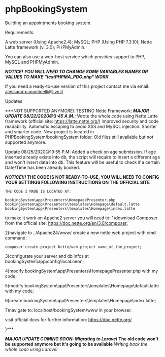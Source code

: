 # phpBookingSystem

Building an appointments booking system.

Requirements:

A web server (Using Apache2.4);
MySQL;
PHP (Using PHP 7.3.10);
Nette Latte framework (v. 3.0);
PHPMyAdmin.

You can also use a web-host service which provides support to PHP, MySQL and PHPMyAdmin.

   ***NOTICE!***
    ***YOU WILL NEED TO CHANGE SOME VARIABLES NAMES OR VALUES TO MAKE "testPHPMA_PDO.php" WORK***

If you need a ready-to-use version of this project contact me via email: alessandro.monticelli@live.it

Updates:

***NOT SUPPORTED ANYMORE{
 TESTING Nette Framework:
***MAJOR UPDATE 08/22/2020@3:45 A.M.:***
Wrote the whole code using Nette Latte framework (official site: https://latte.nette.org/)
Improved security and code readability.
Automatic escaping to avoid XSS and MySQL injection.
Shorter and smarter code.
New project is located in PHPBookingSystem/bookingSystem folder. Old files still available but not supported anymore.

Update 08/25/2020@19:55 P.M:
Added a check on age submission. If age inserted already exists into db,
the script will require to insert a different age and won't insert data into db.
This feature will be useful to check if a certain Date/Time has been already booked.

***NOTICE!!!***
    **THE CODE IS NOT READY-TO-USE, YOU WILL NEED TO CONFIG YOUR SETTINGS FOLLOWING INSTRUCTIONS ON THE OFFICIAL SITE**
    
    THE CODE I MADE IS LOCATED AT:
    
    bookingSystem\app\Presenters\HomepagePresenter.php
    bookingSystem\app\Presenters\templates\Homepage\default.latte
    bookingSystem\app\Presenters\templates\Homepage\index.latte
    
to make it work on Apache2 server you will need to:
1)download Composer from the official site: https://doc.nette.org/en/3.0/composer;

2)navigate to ../Apache24/www/ create a new nette web project with cmd command: 

    composer create-project Nette/web-project name_of_the_project;

3)configurate your server and db infos at bookingSystem\app\config\local.neon;

4)modify bookingSystem\app\Presenters\HomepagePresenter.php with my code;

5)modify bookingSystem\app\Presenters\templates\Homepage\default.latte with my code;

6)create bookingSystem\app\Presenters\templates\Homepage\index.latte;

7)navigate to: localhost/bookingSystem/www in your browser.


visit official docs for further information: https://doc.nette.org/

}***

***MAJOR UPDATE COMING SOON: Migrating to Laravel***
**The old code won't be supported anymore but it's going to be available**
*Writing back the whole code using Laravel*

